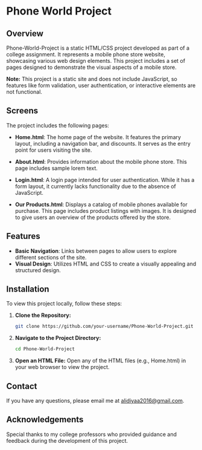 # Phone World Project

## Overview

Phone-World-Project is a static HTML/CSS project developed as part of a college assignment. It represents a mobile phone store website, showcasing various web design elements. This project includes a set of pages designed to demonstrate the visual aspects of a mobile store.

**Note:** This project is a static site and does not include JavaScript, so features like form validation, user authentication, or interactive elements are not functional.

## Screens

The project includes the following pages:

- **Home.html**: The home page of the website. It features the primary layout, including a navigation bar, and discounts. It serves as the entry point for users visiting the site.

- **About.html**: Provides information about the mobile phone store. This page includes sample lorem text.

- **Login.html**: A login page intended for user authentication. While it has a form layout, it currently lacks functionality due to the absence of JavaScript.

- **Our Products.html**: Displays a catalog of mobile phones available for purchase. This page includes product listings with images. It is designed to give users an overview of the products offered by the store.

## Features

- **Basic Navigation**: Links between pages to allow users to explore different sections of the site.
- **Visual Design**: Utilizes HTML and CSS to create a visually appealing and structured design.

## Installation

To view this project locally, follow these steps:

1. **Clone the Repository:**
   ```bash
   git clone https://github.com/your-username/Phone-World-Project.git
2. **Navigate to the Project Directory:**
   ```bash
   cd Phone-World-Project
3. **Open an HTML File:**
   Open any of the HTML files (e.g., Home.html) in your web browser to view the project.

## Contact

If you have any questions, please email me at alidiyaa2016@gmail.com.

## Acknowledgements

Special thanks to my college professors who provided guidance and feedback during the development of this project.


